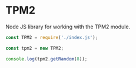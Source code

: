 # TPM2

Node JS library for working with the TPM2 module.


```js
const TPM2 = require('./index.js');

const tpm2 = new TPM2;

console.log(tpm2.getRandom(8));
```